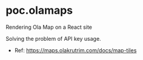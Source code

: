 # poc.olamaps
Rendering Ola Map on a React site

Solving the problem of API key usage.
- Ref: https://maps.olakrutrim.com/docs/map-tiles
